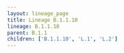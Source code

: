 ```yaml
---
layout: lineage_page
title: Lineage B.1.1.10
lineage: B.1.1.10
parent: B.1.1
children: ['B.1.1.10', 'L.1', 'L.2']
---
```


